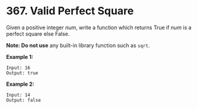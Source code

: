 # 367. Valid Perfect Square

Given a positive integer *num*, write a function which returns True if *num* is a perfect square else False.

**Note: Do not use** any built-in library function such as `sqrt`.

**Example 1:**

```()
Input: 16
Output: true
```

**Example 2:**

```()
Input: 14
Output: false
```
